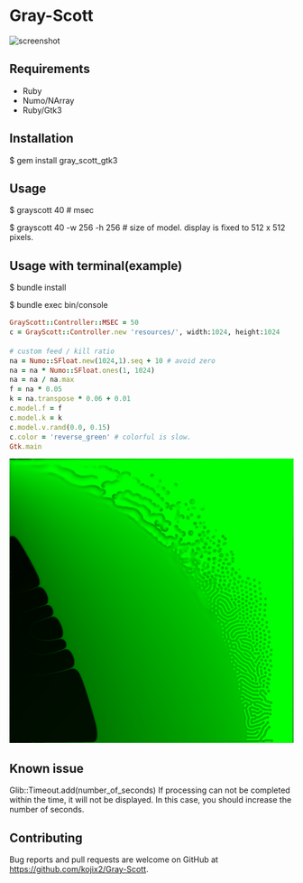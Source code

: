 # Gray-Scott

![screenshot](https://raw.githubusercontent.com/kojix2/Gray-Scott/screenshot/screenshot/screenshot.gif)

## Requirements

* Ruby
* Numo/NArray
* Ruby/Gtk3

## Installation

$ gem install gray_scott_gtk3

## Usage

$ grayscott 40 # msec

$ grayscott 40 -w 256 -h 256 # size of model. display is fixed to 512 x 512 pixels.

## Usage with terminal(example)

$ bundle install

$ bundle exec bin/console

```ruby
GrayScott::Controller::MSEC = 50
c = GrayScott::Controller.new 'resources/', width:1024, height:1024

# custom feed / kill ratio
na = Numo::SFloat.new(1024,1).seq + 10 # avoid zero
na = na * Numo::SFloat.ones(1, 1024)
na = na / na.max
f = na * 0.05
k = na.transpose * 0.06 + 0.01
c.model.f = f
c.model.k = k
c.model.v.rand(0.0, 0.15)
c.color = 'reverse_green' # colorful is slow. 
Gtk.main
```

![screenshot](https://raw.githubusercontent.com/kojix2/Gray-Scott/screenshot/screenshot/reverse-green.png)

## Known issue

Glib::Timeout.add(number_of_seconds)
If processing can not be completed within the time, it will not be displayed. 
In this case, you should increase the number of seconds.

## Contributing

Bug reports and pull requests are welcome on GitHub at https://github.com/kojix2/Gray-Scott.
